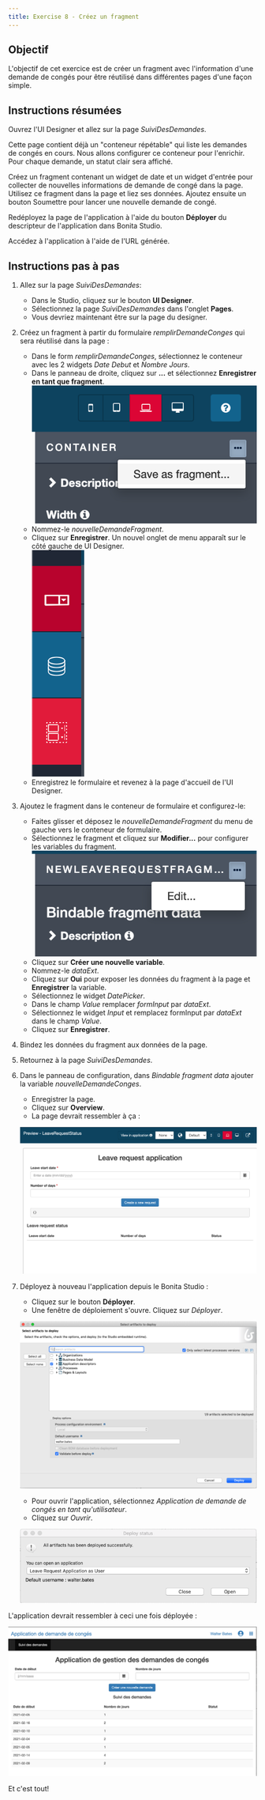 ```yaml
---
title: Exercise 8 - Créez un fragment
---
```


## Objectif

L'objectif de cet exercice est de créer un fragment avec l'information d'une demande de congés pour être réutilisé dans différentes pages d'une façon simple.

## Instructions résumées


Ouvrez l'UI Designer et allez sur la page *SuiviDesDemandes*.

Cette page contient déjà un "conteneur répétable" qui liste les demandes de congés en cours. Nous allons configurer ce conteneur pour l'enrichir. Pour chaque demande, un statut clair sera affiché.

Créez un fragment contenant un widget de date et un widget d'entrée pour collecter de nouvelles informations de demande de congé dans la page. Utilisez ce fragment dans la page et liez ses données.
Ajoutez ensuite un bouton Soumettre pour lancer une nouvelle demande de congé.

Redéployez la page de l'application à l'aide du bouton **Déployer** du descripteur de l'application dans Bonita Studio.

Accédez à l'application à l'aide de l'URL générée.


## Instructions pas à pas

1. Allez sur la page *SuiviDesDemandes*:
   - Dans le Studio, cliquez sur le bouton **UI Designer**.
   - Sélectionnez la page *SuiviDesDemandes* dans l'onglet **Pages**.
   - Vous devriez maintenant être sur la page du designer.
   
2. Créez un fragment à partir du formulaire *remplirDemandeConges*  qui sera réutilisé dans la page :
    - Dans le form *remplirDemandeConges*, sélectionnez le conteneur avec les 2 widgets *Date Debut* et *Nombre Jours*.
    - Dans le panneau de droite, cliquez sur **...** et sélectionnez **Enregistrer en tant que fragment**.  
 ![fragment selection in UI Designer](images/ex08/ex08_03.png)
    - Nommez-le *nouvelleDemandeFragment*.
    - Cliquez sur **Enregistrer**. Un nouvel onglet de menu apparaît sur le côté gauche de UI Designer.  
   ![menu fragment in UI Designer](images/ex08/ex08_04.png)
    - Enregistrez le formulaire et revenez à la page d'accueil de l'UI Designer.  
   
3. Ajoutez le fragment dans le conteneur de formulaire et configurez-le:
    - Faites glisser et déposez le *nouvelleDemandeFragment* du menu de gauche vers le conteneur de formulaire.
    - Sélectionnez le fragment et cliquez sur **Modifier...** pour configurer les variables du fragment.  
      ![menu fragment in UI Designer](images/ex08/ex08_05.png)
    - Cliquez sur **Créer une nouvelle variable**.
    - Nommez-le *dataExt*.
    - Cliquez sur **Oui** pour exposer les données du fragment à la page et **Enregistrer** la variable. 
    - Sélectionnez le widget *DatePicker*.
    - Dans le champ *Value* remplacer *formInput* par *dataExt*. 
    - Sélectionnez le widget *Input* et remplacez formInput par *dataExt* dans le champ *Value*. 
    - Cliquez sur **Enregistrer**.

4. Bindez les données du fragment aux données de la page.
5. Retournez à la page *SuiviDesDemandes*.
6. Dans le panneau de configuration, dans *Bindable fragment data* ajouter la variable *nouvelleDemandeConges*.
   - Enregistrer la page.
   - Cliquez sur **Overview**.
   - La page devrait ressembler à ça :
   
   ![Application page in UI Designer including a form](images/ex08/ex08_06.png)
7. Déployez à nouveau l'application depuis le Bonita Studio :
   - Cliquez sur le bouton **Déployer**.
   - Une fenêtre de déploiement s'ouvre. Cliquez sur *Déployer*. 
   
   ![Deploy the application](images/ex08/ex08_07.png)
   
   - Pour ouvrir l'application, sélectionnez *Application de demande de congés en tant qu'utilisateur*.
   - Cliquez sur *Ouvrir*.
   
    ![opening window](images/ex08/ex08_08.png)

L'application devrait ressembler à ceci une fois déployée :
 
   
   ![application rendering](images/ex06/ex6_08.png)   


Et c'est tout!
